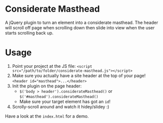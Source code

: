 # Considerate Masthead

A jQuery plugin to turn an element into a considerate masthead. The header will scroll off page when scrolling down then slide into view when the user starts scrolling back up.

# Usage
1. Point your project at the JS file: `<script src="/path/to/folder/considerate-masthead.js"></script>`
1. Make sure you actually have a site header at the top of your page! `<header id="masthead">...</header>`
1. Init the plugin on the page header:
    - `$('body > header').considerateMasthead()` or `$('#masthead').considerateMasthead()`
    - Make sure your target element has got an `id`!
1. Scrolly-scroll around and watch it hidey/slidey :)

Have a look at the `index.html` for a demo.
